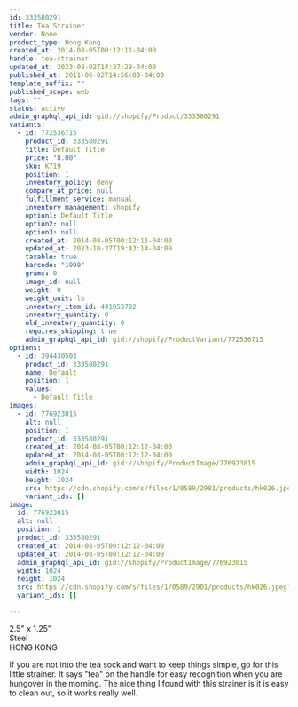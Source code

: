 ```yaml
---
id: 333580291
title: Tea Strainer
vendor: None
product_type: Hong Kong
created_at: 2014-08-05T00:12:11-04:00
handle: tea-strainer
updated_at: 2023-08-02T14:37:29-04:00
published_at: 2011-06-02T14:56:00-04:00
template_suffix: ""
published_scope: web
tags: ""
status: active
admin_graphql_api_id: gid://shopify/Product/333580291
variants:
  - id: 772536715
    product_id: 333580291
    title: Default Title
    price: "8.00"
    sku: K719
    position: 1
    inventory_policy: deny
    compare_at_price: null
    fulfillment_service: manual
    inventory_management: shopify
    option1: Default Title
    option2: null
    option3: null
    created_at: 2014-08-05T00:12:11-04:00
    updated_at: 2023-10-27T19:43:14-04:00
    taxable: true
    barcode: "1999"
    grams: 0
    image_id: null
    weight: 0
    weight_unit: lb
    inventory_item_id: 491053702
    inventory_quantity: 0
    old_inventory_quantity: 0
    requires_shipping: true
    admin_graphql_api_id: gid://shopify/ProductVariant/772536715
options:
  - id: 394430503
    product_id: 333580291
    name: Default
    position: 1
    values:
      - Default Title
images:
  - id: 776923015
    alt: null
    position: 1
    product_id: 333580291
    created_at: 2014-08-05T00:12:12-04:00
    updated_at: 2014-08-05T00:12:12-04:00
    admin_graphql_api_id: gid://shopify/ProductImage/776923015
    width: 1024
    height: 1024
    src: https://cdn.shopify.com/s/files/1/0589/2901/products/hk026.jpeg?v=1407211932
    variant_ids: []
image:
  id: 776923015
  alt: null
  position: 1
  product_id: 333580291
  created_at: 2014-08-05T00:12:12-04:00
  updated_at: 2014-08-05T00:12:12-04:00
  admin_graphql_api_id: gid://shopify/ProductImage/776923015
  width: 1024
  height: 1024
  src: https://cdn.shopify.com/s/files/1/0589/2901/products/hk026.jpeg?v=1407211932
  variant_ids: []

---
```


2.5" x 1.25"  
Steel  
HONG KONG

If you are not into the tea sock and want to keep things simple, go for this little strainer. It says "tea" on the handle for easy recognition when you are hungover in the morning. The nice thing I found with this strainer is it is easy to clean out, so it works really well.
